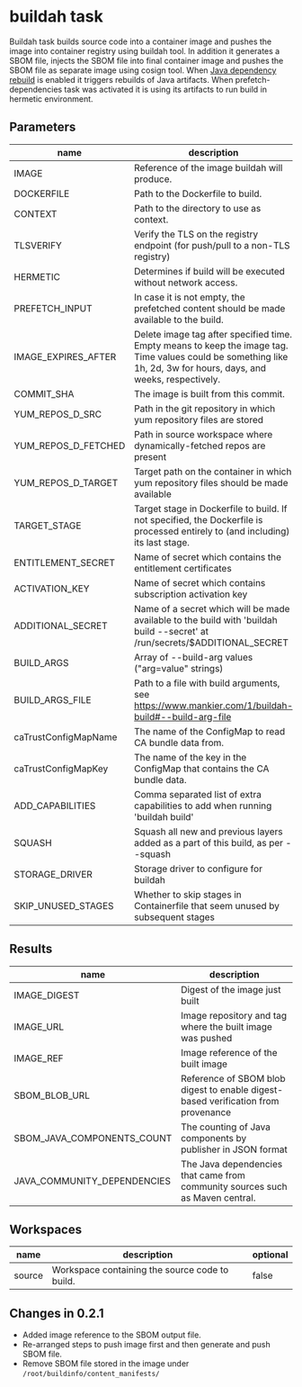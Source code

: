 # buildah task

Buildah task builds source code into a container image and pushes the image into container registry using buildah tool.
In addition it generates a SBOM file, injects the SBOM file into final container image and pushes the SBOM file as separate image using cosign tool.
When [Java dependency rebuild](https://redhat-appstudio.github.io/docs.stonesoup.io/Documentation/main/cli/proc_enabled_java_dependencies.html) is enabled it triggers rebuilds of Java artifacts.
When prefetch-dependencies task was activated it is using its artifacts to run build in hermetic environment.

## Parameters
| name                 | description                                                                                                                                                        | default value       | required |
| -------------------- | ------------------------------------------------------------------------------------------------------------------------------------------------------------------ | ------------------- | -------- |
| IMAGE                | Reference of the image buildah will produce.                                                                                                                       |                     | true     |
| DOCKERFILE           | Path to the Dockerfile to build.                                                                                                                                   | ./Dockerfile        | false    |
| CONTEXT              | Path to the directory to use as context.                                                                                                                           | .                   | false    |
| TLSVERIFY            | Verify the TLS on the registry endpoint (for push/pull to a non-TLS registry)                                                                                      | true                | false    |
| HERMETIC             | Determines if build will be executed without network access.                                                                                                       | false               | false    |
| PREFETCH_INPUT       | In case it is not empty, the prefetched content should be made available to the build.                                                                             | ""                  | false    |
| IMAGE_EXPIRES_AFTER  | Delete image tag after specified time. Empty means to keep the image tag. Time values could be something like 1h, 2d, 3w for hours, days, and weeks, respectively. | ""                  | false    |
| COMMIT_SHA           | The image is built from this commit.                                                                                                                               | ""                  | false    |
| YUM_REPOS_D_SRC      | Path in the git repository in which yum repository files are stored                                                                                                | repos.d             | false    |
| YUM_REPOS_D_FETCHED  | Path in source workspace where dynamically-fetched repos are present                                                                                               | fetched.repos.d     | false    |
| YUM_REPOS_D_TARGET   | Target path on the container in which yum repository files should be made available                                                                                | /etc/yum.repos.d    | false    |
| TARGET_STAGE         | Target stage in Dockerfile to build. If not specified, the Dockerfile is processed entirely to (and including) its last stage.                                     | ""                  | false    |
| ENTITLEMENT_SECRET   | Name of secret which contains the entitlement certificates                                                                                                         | etc-pki-entitlement | false    |
| ACTIVATION_KEY       | Name of secret which contains subscription activation key                                                                                                          | activation-key      | false    |
| ADDITIONAL_SECRET    | Name of a secret which will be made available to the build with 'buildah build --secret' at /run/secrets/$ADDITIONAL_SECRET                                        | does-not-exist      | false    |
| BUILD_ARGS           | Array of --build-arg values ("arg=value" strings)                                                                                                                  | []                  | false    |
| BUILD_ARGS_FILE      | Path to a file with build arguments, see https://www.mankier.com/1/buildah-build#--build-arg-file                                                                  | ""                  | false    |
| caTrustConfigMapName | The name of the ConfigMap to read CA bundle data from.                                                                                                             | trusted-ca          | false    |
| caTrustConfigMapKey  | The name of the key in the ConfigMap that contains the CA bundle data.                                                                                             | ca-bundle.crt       | false    |
| ADD_CAPABILITIES     | Comma separated list of extra capabilities to add when running 'buildah build'                                                                                     | ""                  | false    |
| SQUASH               | Squash all new and previous layers added as a part of this build, as per --squash                                                                                  | false               | false    |
| STORAGE_DRIVER       | Storage driver to configure for buildah                                                                                                                            | vfs                 | false    |
| SKIP_UNUSED_STAGES   | Whether to skip stages in Containerfile that seem unused by subsequent stages                                                                                      | true                | false    |

## Results
| name                        | description                                                                       |
| --------------------------- | --------------------------------------------------------------------------------- |
| IMAGE_DIGEST                | Digest of the image just built                                                    |
| IMAGE_URL                   | Image repository and tag where the built image was pushed                         |
| IMAGE_REF                   | Image reference of the built image                                                |
| SBOM_BLOB_URL               | Reference of SBOM blob digest to enable digest-based verification from provenance |
| SBOM_JAVA_COMPONENTS_COUNT  | The counting of Java components by publisher in JSON format                       |
| JAVA_COMMUNITY_DEPENDENCIES | The Java dependencies that came from community sources such as Maven central.     |

## Workspaces
| name   | description                                    | optional |
| ------ | ---------------------------------------------- | -------- |
| source | Workspace containing the source code to build. | false    |


## Changes in 0.2.1
- Added image reference to the SBOM output file.
- Re-arranged steps to push image first and then generate and push SBOM file.
- Remove SBOM file stored in the image under `/root/buildinfo/content_manifests/`
